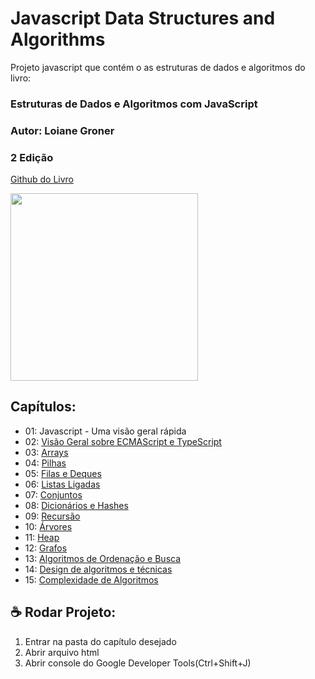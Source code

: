 # Javascript Data Structures and Algorithms

Projeto javascript que contém o as estruturas de dados e algoritmos do livro: 

### Estruturas de Dados e Algoritmos com JavaScript
### Autor: Loiane Groner 
### 2 Edição 


[Github do Livro](https://github.com/loiane/javascript-datastructures-algorithms/tree/third-edition)

<img src="https://user-images.githubusercontent.com/18336972/133320421-e7566333-7196-4f49-8259-1275065bc257.jpg" height="300">
</img>


## Capítulos:

* 01: Javascript - Uma visão geral rápida
* 02: [Visão Geral sobre ECMAScript e TypeScript]()
* 03: [Arrays]()
* 04: [Pilhas]()
* 05: [Filas e Deques]()
* 06: [Listas Ligadas]()
* 07: [Conjuntos]()
* 08: [Dicionários e Hashes]()
* 09: [Recursão]()
* 10: [Árvores]()
* 11: [Heap]()
* 12: [Grafos]()
* 13: [Algoritmos de Ordenação e Busca]()
* 14: [Design de algoritmos e técnicas]()
* 15: [Complexidade de Algoritmos]()


## ☕ Rodar Projeto:

1. Entrar na pasta do capítulo desejado
2. Abrir arquivo html
3. Abrir console do Google Developer Tools(Ctrl+Shift+J)